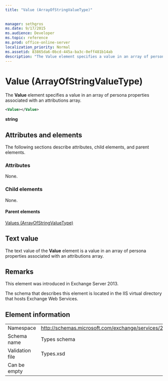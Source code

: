 ```yaml
---
title: "Value (ArrayOfStringValueType)"
 
 
manager: sethgros
ms.date: 9/17/2015
ms.audience: Developer
ms.topic: reference
ms.prod: office-online-server
localization_priority: Normal
ms.assetid: 83865da6-0bcd-445a-ba3c-0eff481b14ab
description: "The Value element specifies a value in an array of persona properties associated with an attributions array."
---
```


# Value (ArrayOfStringValueType)

The **Value** element specifies a value in an array of persona properties associated with an attributions array. 
  
```XML
<Value></Value>
```

 **string**
## Attributes and elements

The following sections describe attributes, child elements, and parent elements.
  
### Attributes

None.
  
### Child elements

None.
  
#### Parent elements

[Values (ArrayOfStringValueType)](values-arrayofstringvaluetype.md)
  
## Text value

The text value of the **Value** element is a value in an array of persona properties associated with an attributions array. 
  
## Remarks

This element was introduced in Exchange Server 2013.
  
The schema that describes this element is located in the IIS virtual directory that hosts Exchange Web Services.
  
## Element information

|||
|:-----|:-----|
|Namespace  <br/> |http://schemas.microsoft.com/exchange/services/2006/types  <br/> |
|Schema name  <br/> |Types schema  <br/> |
|Validation file  <br/> |Types.xsd  <br/> |
|Can be empty  <br/> ||
   

